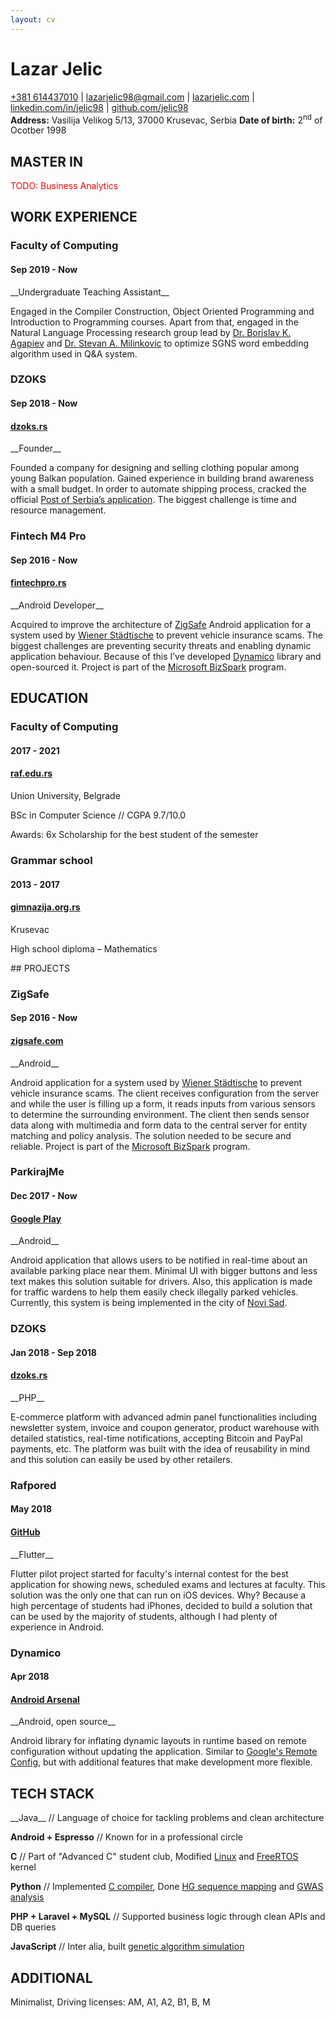 ```yaml
---
layout: cv
---
```

# Lazar Jelic

<div id="links">
<a href="tel:+381614437010">+381 614437010</a>
| <a href="mailto:lazarjelic98@gmail.com">lazarjelic98@gmail.com</a>
| <a href="https://www.lazarjelic.com">lazarjelic.com</a>
| <a href="https://www.linkedin.com/in/jelic98">linkedin.com/in/jelic98</a>
| <a href="https://www.github.com/jelic98">github.com/jelic98</a>
</div>

<div id="info">
<strong>Address:</strong> Vasilija Velikog 5/13, 37000 Krusevac, Serbia
<strong>Date of birth:</strong> 2<sup>nd</sup> of Ocotber 1998
</div>

## MASTER IN

<div class="up1" markdown="1">
<span style="color:red;">TODO: Business Analytics</span>
</div>

## WORK EXPERIENCE

### Faculty of Computing
#### Sep 2019 - Now

<div class="up2" markdown="1">
__Undergraduate Teaching Assistant__

Engaged in the Compiler Construction, Object Oriented Programming and Introduction to Programming courses.
Apart from that, engaged in the Natural Language Processing research group lead by [Dr. Borislav K. Agapiev](https://www.raf.edu.rs/en/component/k2/item/5583-agapiev-k-borislav) and [Dr. Stevan A. Milinkovic](https://www.raf.edu.rs/en/component/k2/item/5578-milinkovic-a-stevan) to optimize SGNS word embedding algorithm used in Q&A system.
</div>

### DZOKS
#### Sep 2018 - Now
#### [dzoks.rs](https://dzoks.rs)

<div class="up3" markdown="1">
__Founder__

Founded a company for designing and selling clothing popular among young Balkan population.
Gained experience in building brand awareness with a small budget.
In order to automate shipping process, cracked the official [Post of Serbia’s application](https://play.google.com/store/apps/details?id=rs.assecosee.pttandroidapp).
The biggest challenge is time and resource management.
</div>

### Fintech M4 Pro
#### Sep 2016 - Now
#### [fintechpro.rs](https://fintechpro.rs)

<div class="up3" markdown="1">
__Android Developer__

Acquired to improve the architecture of [ZigSafe](https://app.zigsafe.com) Android application for a system used by [Wiener Städtische](https://wiener.co.rs) to prevent vehicle insurance scams.
The biggest challenges are preventing security threats and enabling dynamic application behaviour.
Because of this I’ve developed [Dynamico](https://android-arsenal.com/details/1/6926) library and open-sourced it.
Project is part of the [Microsoft BizSpark](https://startups.microsoft.com) program.
</div>

## EDUCATION

### Faculty of Computing
#### 2017 - 2021
#### [raf.edu.rs](https://raf.edu.rs)

<div class="up3" markdown="1">
Union University, Belgrade

BSc in Computer Science
// CGPA 9.7/10.0

Awards: 6x Scholarship for the best student of the semester
</div>

### Grammar school
#### 2013 - 2017
#### [gimnazija.org.rs](http://gimnazija.org.rs)

<div class="up3" markdown="1">
Krusevac

High school diploma – Mathematics
</div>

<div class="down1" markdown="1">
## PROJECTS
</div>

### ZigSafe
#### Sep 2016 - Now
#### [zigsafe.com](https://app.zigsafe.com)

<div class="up3" markdown="1">
__Android__

Android application for a system used by [Wiener Städtische](https://wiener.co.rs) to prevent vehicle insurance scams.
The client receives configuration from the server and while the user is filling up a form, it reads inputs from various sensors to determine the surrounding environment.
The client then sends sensor data along with multimedia and form data to the central server for entity matching and policy analysis.
The solution needed to be secure and reliable.
Project is part of the [Microsoft BizSpark](https://startups.microsoft.com) program.
</div>

### ParkirajMe
#### Dec 2017 - Now
#### [Google Play](https://play.google.com/store/apps/details?id=com.synvolt.parkirajme)

<div class="up3" markdown="1">
__Android__

Android application that allows users to be notified in real-time about an available parking place near them.
Minimal UI with bigger buttons and less text makes this solution suitable for drivers.
Also, this application is made for traffic wardens to help them easily check illegally parked vehicles.
Currently, this system is being implemented in the city of [Novi Sad](https://en.wikipedia.org/wiki/Novi_Sad).

### DZOKS
#### Jan 2018 - Sep 2018
#### [dzoks.rs](https://dzoks.rs)

<div class="up3" markdown="1">
__PHP__

E-commerce platform with advanced admin panel functionalities including newsletter system, invoice and coupon generator, product warehouse with detailed statistics, real-time notifications, accepting Bitcoin and PayPal payments, etc.
The platform was built with the idea of reusability in mind and this solution can easily be used by other retailers.
</div>

### Rafpored
#### May 2018
#### [GitHub](https://www.github.com/jelic98/rafpored)

<div class="up3" markdown="1">
__Flutter__

Flutter pilot project started for faculty's internal contest for the best application for showing news, scheduled exams and lectures at faculty.
This solution was the only one that can run on iOS devices.
Why?
Because a high percentage of students had iPhones, decided to build a solution that can be used by the majority of students, although I had plenty of experience in Android.
</div>

### Dynamico
#### Apr 2018
#### [Android Arsenal](https://android-arsenal.com/details/1/6926)

<div class="up3" markdown="1">
__Android, open source__

Android library for inflating dynamic layouts in runtime based on remote configuration without updating the application.
Similar to [Google's Remote Config](https://firebase.google.com/docs/remote-config), but with additional features that make development more flexible.
</div>

## TECH STACK

<div class="up1" markdown="1">
__Java__
// Language of choice for tackling problems and clean architecture

__Android + Espresso__
// Known for in a professional circle

__C__
// Part of "Advanced C" student club, Modified [Linux](https://github.com/jelic98/raf_os) and [FreeRTOS](https://github.com/jelic98/raf_srv) kernel

__Python__
// Implemented [C compiler](https://github.com/jelic98/c_compiler), Done [HG sequence mapping](https://github.com/jelic98/raf_uub/blob/master/project_2/main.ipynb) and [GWAS analysis](https://github.com/jelic98/raf_uub/blob/master/project_1/main.ipynb)

__PHP + Laravel + MySQL__
// Supported business logic through clean APIs and DB queries

__JavaScript__
// Inter alia, built [genetic algorithm simulation](https://lazarjelic.com/ecloga/projects/genetic)
</div>

## ADDITIONAL

<div class="up1" markdown="1">
Minimalist, Driving licenses: AM, A1, A2, B1, B, M
</div>
